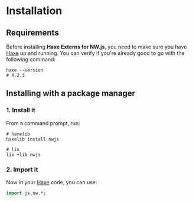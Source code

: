 # Installation

## Requirements
Before installing **Haxe Externs for NW.js**, you need to make sure you have [Haxe](https://haxe.org) up and running.
You can verify if you're already good to go with the following command:

```shell
haxe --version
# 4.2.3
```

## Installing with a package manager

### 1. Install it
From a command prompt, run:

```shell
# haxelib
haxelib install nwjs

# lix
lix +lib nwjs
```

### 2. Import it
Now in your [Haxe](https://haxe.org) code, you can use:

```haxe
import js.nw.*;
```
